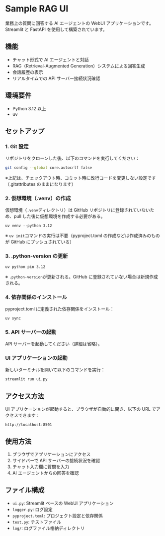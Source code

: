 # Sample RAG UI

業務上の質問に回答する AI エージェントの WebUI アプリケーションです。Streamlit と FastAPI を使用して構築されています。

## 機能

- チャット形式で AI エージェントと対話
- RAG（Retrieval-Augmented Generation）システムによる回答生成
- 会話履歴の表示
- リアルタイムでの API サーバー接続状況確認

## 環境要件

- Python 3.12 以上
- uv

## セットアップ

### 1. Git 設定

リポジトリをクローンした後、以下のコマンドを実行してください：

```bash
git config --global core.autocrlf false
```

※上記は、チェックアウト時、コミット時に改行コードを変更しない設定です（.gitattributes のままになります）

### 2. 仮想環境（.venv）の作成

仮想環境（`.venv`ディレクトリ）は GitHub リポジトリに登録されていないため、pull した後に仮想環境を作成する必要がある。

```コマンド（Windows Power Shell）
uv venv --python 3.12
```

※ `uv init`コマンドの実行は不要（pyproject.toml の作成などは作成済みのものが GitHub にプッシュされている）

### 3. .python-version の更新

```コマンド（Windows Power Shell）
uv python pin 3.12
```

※ `.python-version`が更新される。GitHub に登録されていない場合は新規作成される。

### 4. 依存関係のインストール

pyproject.toml に定義された依存関係をインストール：

```bash
uv sync
```

### 5. API サーバーの起動

API サーバーを起動してください（詳細は省略）。

### UI アプリケーションの起動

新しいターミナルを開いて以下のコマンドを実行：

```bash
streamlit run ui.py
```

## アクセス方法

UI アプリケーションが起動すると、ブラウザが自動的に開き、以下の URL でアクセスできます：

```
http://localhost:8501
```

## 使用方法

1. ブラウザでアプリケーションにアクセス
2. サイドバーで API サーバーの接続状況を確認
3. チャット入力欄に質問を入力
4. AI エージェントからの回答を確認

## ファイル構成

- `ui.py`: Streamlit ベースの WebUI アプリケーション
- `logger.py`: ログ設定
- `pyproject.toml`: プロジェクト設定と依存関係
- `test.py`: テストファイル
- `log/`: ログファイル格納ディレクトリ
